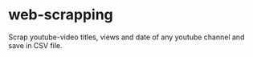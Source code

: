 # web-scrapping

Scrap youtube-video titles, views and date of any youtube channel and save in CSV file.
